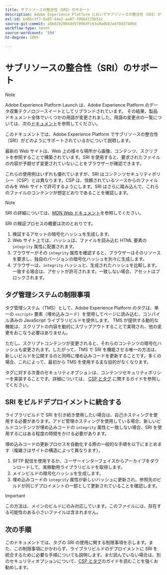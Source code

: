 ```yaml
---
title: サブリソースの整合性（SRI）のサポート
description: Adobe Experience Platform においてサブリソースの整合性（SRI）がどのようにサポートされているかについて説明します。
exl-id: bd8bc3f7-9a85-44e2-ae07-f0664179b51c
source-git-commit: a8b0282004dd57096dfc63a9adb82ad70d37495d
workflow-type: tm+mt
source-wordcount: '594'
ht-degree: 100%

---
```


# サブリソースの整合性（SRI）のサポート

>[!NOTE]
>
>Adobe Experience Platform Launch は、Adobe Experience Platform のデータ収集テクノロジースイートとしてリブランドされています。 その結果、製品ドキュメント全体でいくつかの用語が変更されました。用語の変更点の一覧については、次の[ドキュメント](../../term-updates.md)を参照してください。

このドキュメントでは、Adobe Experience Platform でサブリソースの整合性（SRI）がどのようにサポートされているかについて説明します。

最新の Web サイトは、Web 上の様々な場所から画像、コンテンツ、スクリプトを参照することで構築されています。SRI を使用すると、要求されたファイルの内容が予期せず変更されていないことをブラウザーが確認できます。

これらの使用例はいずれも優れていますが、SRI はコンテンツセキュリティポリシー（CSP）とは異なります。CSP は、信頼されているソースからのファイルのみを Web サイトで許可するようにします。SRI はさらに踏み込んで、これらのファイルのコンテンツが想定どおりであることを確認します。

>[!NOTE]
>
>SRI の詳細については、[MDN Web ドキュメント](https://developer.mozilla.org/ja-JP/docs/Web/Security/Subresource_Integrity)を参照してください。

SRI の検証プロセスの概要は次のとおりです。

1. 検証するアセットの暗号化ハッシュを生成します。
1. Web サイト上では、ハッシュは、ファイルを読み込む HTML 要素の `integrity` 属性に配置されます。
1. ブラウザーがその `integrity` 属性を確認すると、ブラウザーはそのリソースを要求し、独自のバージョンの暗号化ハッシュを別々に生成します。
1. ブラウザーは、`integrity` ハッシュと、生成されたハッシュを比較します。一致する場合は、アセットが許可されます。一致しない場合、アセットはブロックされます。

## タグ管理システムの制限事項

タグ管理システム（TMS）として、Adobe Experience Platform のタグは、単一の `<script>` 要素（埋め込みコード）を使用してページに読み込む、コンパイル済みの JavaScript ライブラリビルドを提供します。 TMS が提供する動的な機能は、スクリプトの内容を動的にスワップアウトすることで実現され、他の変更をおこなう必要はありません。

ただし、スクリプトコンテンツが変更されると、それらのコンテンツの暗号化ハッシュも変更されます。したがって、TMS で SRI を機能させる唯一の方法は、新しいビルドを公開するのと同時に埋め込みコードを更新することです。多くの場合、これによって、最初から TMS を使用する主な目的がなくなります。

タグに対する次善のセキュリティオプションは、コンテンツセキュリティポリシーを実装することです。詳細については、 [CSP とタグ](./content-security-policy.md) に関するガイドを参照してください。

## SRI をビルドデプロイメントに統合する

ライブラリビルドで SRI を引き続き使用したい場合は、自己ホスティングを使用する必要があります。アドビ管理ホスティングを使用している場合、新しいビルドコンテンツが埋め込みコードの `integrity` 属性と一致しない場合、SRI を使用するにはある程度の時間をかける必要があります。

埋め込みコードの更新プロセスを自動化する際の一般的な手順を以下にまとめます（複雑さはサイトの構造によって異なります）。

1. SFTP 配信を使用するか、ユーザーインターフェイスからアーカイブをダウンロードして、実稼動用ライブラリビルドを取得します。
1. メインビルドの暗号化ハッシュを生成します。
1. 埋め込みコードの `integrity` 属性が新しいハッシュに更新され、参照先のビルドが同じデプロイメントの一部として更新されていることを確認します。

>[!IMPORTANT]
>
>この方法は、メインのビルドにのみ対応しています。このファイルには、存在する可能性のある小さいファイルは含まれません。

## 次の手順

このドキュメントでは、タグの SRI の使用に関する制限事項を示します。また、この制限事項にかかわらず、ライブラリビルドのデプロイメントに SRI を統合するために必要な手順についても説明します。まだ読んでいない場合は、別のセキュリティオプションについて、[CSP とタグ](./content-security-policy.md)のガイドを読むことを強くお勧めします。
